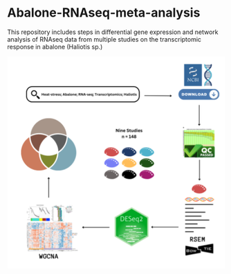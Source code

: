 # Abalone-RNAseq-meta-analysis

This repository includes steps in differential gene expression and network analysis of RNAseq data from multiple studies on the transcriptomic response in abalone (Haliotis sp.)

![alt text](workflow.png "General workflow")
